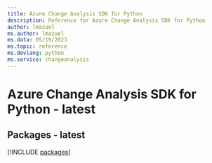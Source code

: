 ```yaml
---
title: Azure Change Analysis SDK for Python
description: Reference for Azure Change Analysis SDK for Python
author: lmazuel
ms.author: lmazuel
ms.data: 05/19/2023
ms.topic: reference
ms.devlang: python
ms.service: changeanalysis
---
```

# Azure Change Analysis SDK for Python - latest
## Packages - latest
[!INCLUDE [packages](change-analysis-index.md)]